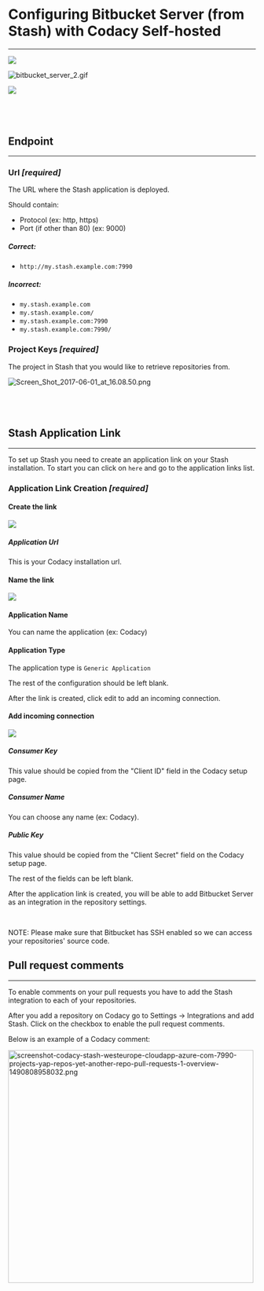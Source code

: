 # Configuring Bitbucket Server (from Stash) with Codacy Self-hosted

------------------------------------------------------------------------

![](/images/bitbucket_server_1.gif)

![bitbucket\_server\_2.gif](/images/bitbucket_server_2.gif)

![](/images/Screen_Shot_2017-06-01_at_16.05.41.png)

##  

## Endpoint

------------------------------------------------------------------------

### Url ***\[required\]***

The URL where the Stash application is deployed.

Should contain:

-   Protocol (ex: http, https)
-   Port (if other than 80) (ex: 9000)

##### Correct:

-   `http://my.stash.example.com:7990`

##### Incorrect:

-   `my.stash.example.com`
-   `my.stash.example.com/`
-   `my.stash.example.com:7990`
-   `my.stash.example.com:7990/`

### Project Keys ***\[required\]***

The project in Stash that you would like to retrieve repositories from.

![Screen\_Shot\_2017-06-01\_at\_16.08.50.png](/images/Screen_Shot_2017-06-01_at_16.08.50.png)

##  

## Stash Application Link

------------------------------------------------------------------------

To set up Stash you need to create an application link on your Stash
installation.
To start you can click on `here` and go to the application links list.

### Application Link Creation ***\[required\]***

#### Create the link

![](/images/Screen_Shot_2017-06-01_at_16.02.07.png)

##### Application Url

This is your Codacy installation url.

#### Name the link

![](/images/Screen_Shot_2017-06-01_at_16.06.21.png)

#### Application Name

You can name the application (ex: Codacy)

#### Application Type

The application type is `Generic Application`

The rest of the configuration should be left blank.

After the link is created, click edit to add an incoming connection.

#### Add incoming connection

![](https://support.codacy.com/hc/en-us/article_attachments/204010695/stash5.png)

##### Consumer Key

This value should be copied from the "Client ID" field in the Codacy
setup page.

##### Consumer Name

You can choose any name (ex: Codacy).

##### Public Key

This value should be copied from the "Client Secret" field on the Codacy
setup page.

The rest of the fields can be left blank.

After the application link is created, you will be able to add Bitbucket
Server as an integration in the repository settings.

 

NOTE: Please make sure that Bitbucket has SSH enabled so we can access
your repositories' source code.

## Pull request comments

------------------------------------------------------------------------

To enable comments on your pull requests you have to add the Stash
integration to each of your repositories.

After you add a repository on Codacy go to Settings -&gt; Integrations
and add Stash. Click on the checkbox to enable the pull request
comments.

Below is an example of a Codacy comment:

<img src="/images/screenshot-codacy-stash-westeurope-cloudapp-azure-com-7990-projects-yap-repos-yet-another-repo-pull-requests-1-overview-1490808958032.png" width="499" height="474" alt="screenshot-codacy-stash-westeurope-cloudapp-azure-com-7990-projects-yap-repos-yet-another-repo-pull-requests-1-overview-1490808958032.png" />

 
